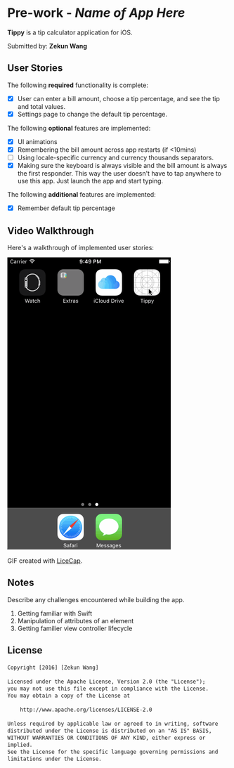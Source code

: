 # Pre-work - *Name of App Here*

**Tippy** is a tip calculator application for iOS.

Submitted by: **Zekun Wang**

## User Stories

The following **required** functionality is complete:

* [x] User can enter a bill amount, choose a tip percentage, and see the tip and total values.
* [x] Settings page to change the default tip percentage.

The following **optional** features are implemented:
* [x] UI animations
* [x] Remembering the bill amount across app restarts (if <10mins)
* [ ] Using locale-specific currency and currency thousands separators.
* [x] Making sure the keyboard is always visible and the bill amount is always the first responder. This way the user doesn't have to tap anywhere to use this app. Just launch the app and start typing.

The following **additional** features are implemented:

* [x] Remember default tip percentage 

## Video Walkthrough 

Here's a walkthrough of implemented user stories:

![Video Walkthrough](Tippy_v1.gif)

GIF created with [LiceCap](http://www.cockos.com/licecap/).

## Notes

Describe any challenges encountered while building the app.
1. Getting familiar with Swift
2. Manipulation of attributes of an element
3. Getting familier view controller lifecycle

## License

    Copyright [2016] [Zekun Wang]

    Licensed under the Apache License, Version 2.0 (the "License");
    you may not use this file except in compliance with the License.
    You may obtain a copy of the License at

        http://www.apache.org/licenses/LICENSE-2.0

    Unless required by applicable law or agreed to in writing, software
    distributed under the License is distributed on an "AS IS" BASIS,
    WITHOUT WARRANTIES OR CONDITIONS OF ANY KIND, either express or implied.
    See the License for the specific language governing permissions and
    limitations under the License.
